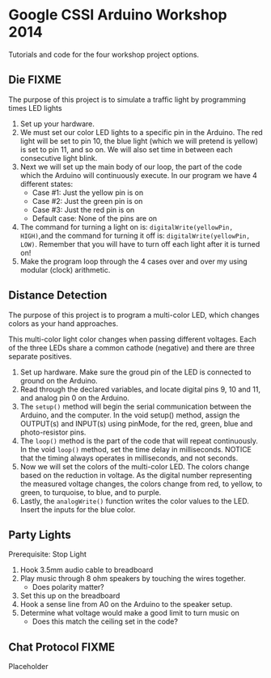 Google CSSI Arduino Workshop 2014
============================
Tutorials and code for the four workshop project options.

Die FIXME
-----------
The purpose of this project is to simulate a traffic light by programming times LED lights

1.  Set up your hardware.
2.  We must set our color LED lights to a specific pin in the Arduino.  The red light will be set to pin 10, the blue light (which we will pretend is yellow) is set to pin 11, and so on. We will also set time in between each consecutive light blink.
3.  Next we will set up the main body of our loop, the part of the code which the Arduino will continuously execute.  In our program we have 4 different states:
    * Case #1: Just the yellow pin is on
    * Case #2: Just the green pin is on
    * Case #3: Just the red pin is on
    * Default case: None of the pins are on
4.  The command for turning a light on is: `digitalWrite(yellowPin, HIGH)`,and the command for turning it off is: `digitalWrite(yellowPin, LOW)`. Remember that you will have to turn off each light after it is turned on!
5.  Make the program loop through the 4 cases over and over my using modular (clock) arithmetic.

Distance Detection
------------------
The purpose of this project is to program a multi-color LED, which changes colors as your hand approaches.

This multi-color light color changes when passing different voltages. Each of the three LEDs share a common cathode (negative) and there are three separate positives. 


1. Set up hardware. Make sure the groud pin of the LED is connected to ground on the Arduino.
2. Read through the declared variables, and locate digital pins 9, 10 and 11, and analog pin 0 on the Arduino.
3. The `setup()` method will begin the serial communication between the Arduino, and the computer. In the void setup() method,  assign the OUTPUT(s) and INPUT(s) using pinMode, for the red, green, blue and photo-resistor pins.
4. The `loop()` method is the part of the code that will repeat continuously. In the void `loop()` method, set the time delay in milliseconds. NOTICE that the timing always operates in milliseconds, and not seconds. 
5. Now we will set the colors of the multi-color LED. The colors change based on the reduction in voltage. As the digital number representing the measured voltage changes, the colors change from red, to yellow, to green, to turquoise, to blue, and to purple. 
6.  Lastly, the `analogWrite()` function writes the color values to the LED. Insert the inputs for the blue color.   

Party Lights
-----
Prerequisite: Stop Light

1. Hook 3.5mm audio cable to breadboard
2. Play music through 8 ohm speakers by touching the wires together.
	* Does polarity matter?
3.  Set this up on the breadboard
4.  Hook a sense line from A0 on the Arduino to the speaker setup.
5. Determine what voltage would make a good limit to turn music on
	* Does this match the ceiling set in the code?

Chat Protocol FIXME
----------------
Placeholder

    



